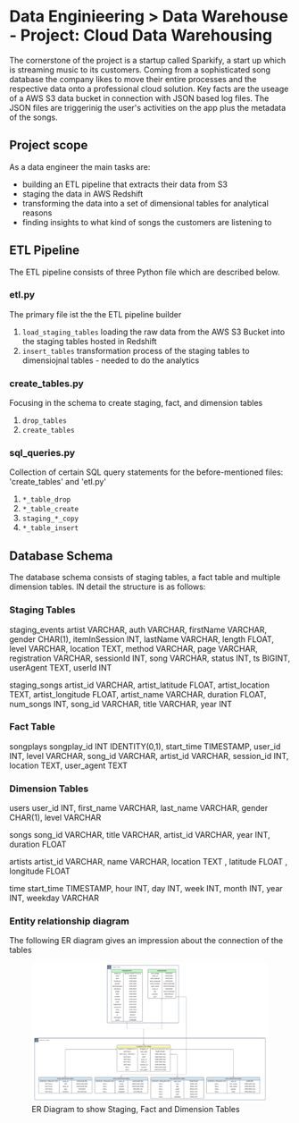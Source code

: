# Data Enginieering > Data Warehouse - Project: Cloud Data Warehousing

The cornerstone of the project is a startup called Sparkify, a start up which is streaming music to its customers. Coming from a sophisticated song database the company likes to move their entire processes and the respective data onto a professional cloud solution. Key facts are the useage of a AWS S3 data bucket in connection with JSON based log files. The JSON files are triggerinig the user's activities on the app plus the metadata of the songs. 

## Project scope

As a data engineer the main tasks are:

- building an ETL pipeline that extracts their data from S3
- staging the data in AWS Redshift
- transforming the data into a set of dimensional tables for analytical reasons
- finding insights to what kind of songs the customers are listening to

## ETL Pipeline

The ETL pipeline consists of three Python file which are described below.

### etl.py

The primary file ist the the ETL pipeline builder

1. `load_staging_tables`
    loading the raw data from the AWS S3 Bucket into the staging tables hosted in Redshift
2. `insert_tables`
    transformation process of the staging tables to dimensiojnal tables - needed to do the analytics

### create_tables.py

Focusing in the schema to create staging, fact, and dimension tables

1. `drop_tables`
2. `create_tables`

### sql_queries.py

Collection of certain SQL query statements for the before-mentioned files: 'create_tables' and 'etl.py'

1. `*_table_drop`
2. `*_table_create`
3. `staging_*_copy`
4. `*_table_insert`

## Database Schema

The database schema consists of staging tables, a fact table and multiple dimension tables. IN detail the structure is as follows:

### Staging Tables

staging_events
    artist VARCHAR,
    auth VARCHAR,
    firstName VARCHAR,
    gender CHAR(1),
    itemInSession INT,
    lastName VARCHAR,
    length FLOAT,
    level VARCHAR,
    location TEXT,
    method VARCHAR,
    page VARCHAR,
    registration VARCHAR,
    sessionId INT,
    song VARCHAR,
    status INT,
    ts BIGINT,
    userAgent TEXT,
    userId INT

staging_songs
    artist_id VARCHAR,
    artist_latitude FLOAT,
    artist_location TEXT,
    artist_longitude FLOAT,
    artist_name VARCHAR,
    duration FLOAT,
    num_songs INT,
    song_id VARCHAR,
    title VARCHAR,
    year INT


### Fact Table

songplays
    songplay_id INT IDENTITY(0,1),
    start_time TIMESTAMP,
    user_id INT,
    level VARCHAR,
    song_id VARCHAR,
    artist_id VARCHAR,
    session_id INT,
    location TEXT,
    user_agent TEXT


### Dimension Tables

users
    user_id INT,
    first_name VARCHAR,
    last_name VARCHAR,
    gender CHAR(1),
    level VARCHAR

songs
    song_id VARCHAR,
    title VARCHAR,
    artist_id VARCHAR,
    year INT,
    duration FLOAT

artists
    artist_id VARCHAR,
    name VARCHAR,
    location TEXT ,
    latitude FLOAT ,
    longitude FLOAT

time
    start_time TIMESTAMP,
    hour INT,
    day INT,
    week INT,
    month INT,
    year INT,
    weekday VARCHAR

### Entity relationship diagram

The following ER diagram gives an impression about the connection of the tables
<figure>
    <img src="https://github.com/KCvW/DataEng/blob/main/ER%20Staging%20Tables.png"
         alt="ER Diagram">
    <figcaption>ER Diagram to show Staging, Fact and Dimension Tables</figcaption>
</figure>